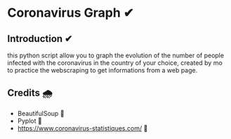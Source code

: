 # Coronavirus Graph ✔

## Introduction ✔
this python script allow you to graph the evolution of the number of people infected with the coronavirus in the country of your choice, created by mo to practice the webscraping to get informations from a web page.

## Credits 🌧
- BeautifulSoup 🚩
- Pyplot 🚩
- https://www.coronavirus-statistiques.com/ 🚩

